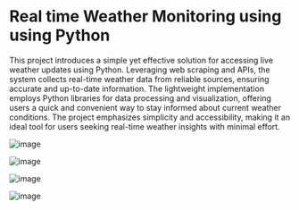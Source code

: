 #  Real time Weather Monitoring using using Python
This project introduces a simple yet effective solution for accessing live weather updates using Python. Leveraging web scraping and APIs, the system collects real-time weather data from reliable sources, ensuring accurate and up-to-date information. The lightweight implementation employs Python libraries for data processing and visualization, offering users a quick and convenient way to stay informed about current weather conditions. The project emphasizes simplicity and accessibility, making it an ideal tool for users seeking real-time weather insights with minimal effort.

![image](https://github.com/admiral-vader88/pyweather/assets/81103846/18e0049e-a789-437b-9f69-dd6e9b8fe9d6)

![image](https://github.com/admiral-vader88/pyweather/assets/81103846/2ee7bc45-c846-411d-8f73-97eea1934796)

![image](https://github.com/admiral-vader88/pyweather/assets/81103846/e65283fc-c641-4184-8000-de62ef1b5b47)

![image](https://github.com/admiral-vader88/pyweather/assets/81103846/4eae9767-93ee-4bf3-8258-fb6b9a38392d)
